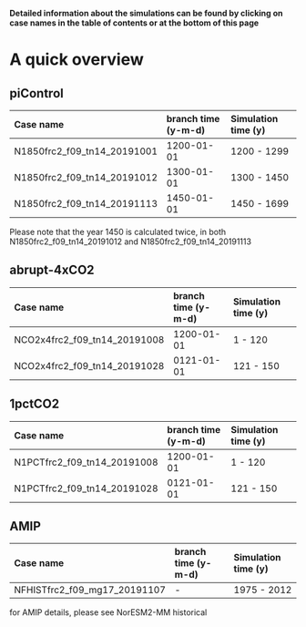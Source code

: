 **Detailed information about the simulations can be found by clicking on case names in the table of contents or at the bottom of this page**

# A quick overview


## piControl

| Case name |  branch time (y-m-d) | Simulation time (y) |   
| :--- | :--- |   :--- | 
|N1850frc2_f09_tn14_20191001| 1200-01-01  | 1200 - 1299  |
|N1850frc2_f09_tn14_20191012| 1300-01-01  | 1300 - 1450  |
|N1850frc2_f09_tn14_20191113| 1450-01-01  | 1450 - 1699  |

Please note that the year 1450 is calculated twice, in both N1850frc2_f09_tn14_20191012 and N1850frc2_f09_tn14_20191113

## abrupt-4xCO2

| Case name |  branch time (y-m-d) | Simulation time (y) |   
| :--- | :--- |   :--- | 
|NCO2x4frc2_f09_tn14_20191008|  1200-01-01  | 1 - 120 |
|NCO2x4frc2_f09_tn14_20191028|  0121-01-01  | 121 - 150  |


## 1pctCO2

| Case name |  branch time (y-m-d) | Simulation time (y) |   
| :--- | :--- |   :--- | 
|N1PCTfrc2_f09_tn14_20191008|  1200-01-01  | 1 - 120 |
|N1PCTfrc2_f09_tn14_20191028|  0121-01-01  | 121 - 150  |


## AMIP
| Case name |  branch time (y-m-d) | Simulation time (y) |   
| :--- | :--- |   :--- | 
|NFHISTfrc2_f09_mg17_20191107|  -  | 1975 - 2012 |


for AMIP details, please see NorESM2-MM historical
